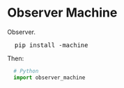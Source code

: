 # Observer Machine
Observer.
<pre>
  pip install <obse></obse>-machine
</pre>
Then:
```Python
  # Python
  import observer_machine
```
